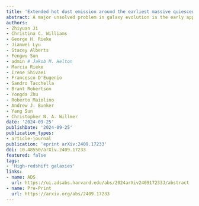 ```yaml
---
title: 'Extended hot dust emission around the earliest massive quiescent galaxy'
abstract: A major unsolved problem in galaxy evolution is the early appearance of massive quiescent galaxies that no longer actively form stars only {{< math >}}$\sim 1${{< /math >}} billion years after the Big Bang. Their high stellar masses and extremely compact structure indicate that they formed through rapid bursts of star formation between redshift {{< math >}}$z \sim 6-11${{< /math >}}. Theoretical models of galaxy evolution cannot explain their high number density, rapid growth and truncation of star formation at such early times, which likely requires extreme feedback to destroy the cold interstellar medium (the fuel for star formation). We report the discovery of a significant reservoir of hot dust in one of the most distant known examples at {{< math >}}$z = 4.658${{< /math >}}, GS-9209. The dust was identified using JWST's Mid-Infrared Instrument (MIRI), whose unprecedented sensitivity and high spatial resolution, for the first time, firmly show that this dust is significantly more extended than the stars by {{< math >}}$\gtrsim 3${{< /math >}} times. We find that the dust has preferentially been evacuated or diluted in the galaxy center. Our analysis finds that the extended hot dust emission is consistent with recent heating by a younger and more spatially extended generation of star formation. This reveals that the earliest quiescent galaxies did not form in a single rapid burst; instead, similar to galaxy growth at later times, the center formed first with star formation continuing in an extended envelope. The growth of this galaxy is truncating from the inside out, consistent with central gas depletion from early AGN feedback.
authors:
- Zhiyuan Ji
- Christina C. Williams
- George H. Rieke
- Jianwei Lyu
- Stacey Alberts
- Fengwu Sun
- admin # Jakob M. Helton
- Marcia Rieke
- Irene Shivaei
- Francesco D'Eugenio
- Sandro Tacchella
- Brant Robertson
- Yongda Zhu
- Roberto Maiolino
- Andrew J. Bunker
- Yang Sun
- Christopher N. A. Willmer
date: '2024-09-25'
publishDate: '2024-09-25'
publication_types:
- article-journal
publication: 'eprint arXiv:2409.17233'
doi: 10.48550/arXiv.2409.17233
featured: false
tags:
- 'High-redshift galaxies'
links:
- name: ADS
  url: https://ui.adsabs.harvard.edu/abs/2024arXiv240917233J/abstract
- name: Pre-Print
  url: https://arxiv.org/abs/2409.17233
---
```

